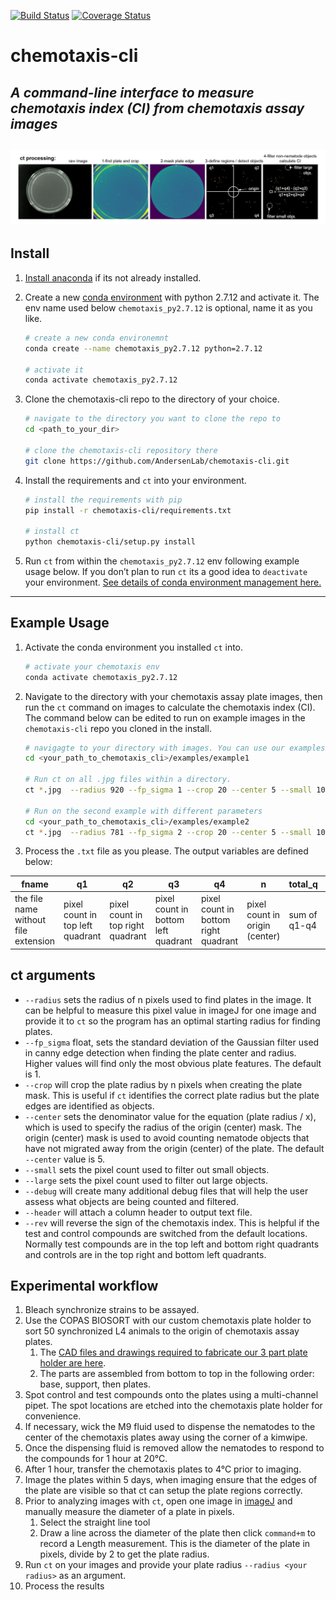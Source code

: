 [![Build Status](https://travis-ci.org/danielecook/python-cli-skeleton.svg?branch=master)](https://travis-ci.org/danielecook/python-cli-skeleton) [![Coverage Status](https://coveralls.io/repos/github/danielecook/python-cli-skeleton/badge.svg?branch=master)](https://coveralls.io/github/danielecook/python-cli-skeleton?branch=master)

# chemotaxis-cli

*A command-line interface to measure chemotaxis index (CI) from chemotaxis assay images*
---
![ct_repo_workflow.png](https://github.com/AndersenLab/chemotaxis-cli/blob/master/img/ct_repo_workflow.png)
---
## Install

1. [Install anaconda](https://docs.anaconda.com/anaconda/install/index.html) if its not already installed.
2. Create a new [conda environment](https://docs.conda.io/projects/conda/en/latest/user-guide/tasks/manage-environments.html) with python 2.7.12 and activate it. The env name used below `chemotaxis_py2.7.12` is optional, name it as you like.
    
    ```bash
    # create a new conda environemnt
    conda create --name chemotaxis_py2.7.12 python=2.7.12 
    
    # activate it
    conda activate chemotaxis_py2.7.12
    ```
    
3. Clone the chemotaxis-cli repo to the directory of your choice.
    
    ```bash
    # navigate to the directory you want to clone the repo to
    cd <path_to_your_dir>
    
    # clone the chemotaxis-cli repository there
    git clone https://github.com/AndersenLab/chemotaxis-cli.git
    ```
    
4. Install the requirements and `ct` into your environment.
    
    ```bash
    # install the requirements with pip
    pip install -r chemotaxis-cli/requirements.txt
    
    # install ct
    python chemotaxis-cli/setup.py install
    ```
    
5. Run `ct` from within the `chemotaxis_py2.7.12` env following example usage below. If you don’t plan to run `ct` its a good idea to `deactivate` your environment. [See details of conda environment management here.](https://docs.conda.io/projects/conda/en/latest/user-guide/tasks/manage-environments.html)

---

## Example Usage

1. Activate the conda environment you installed `ct` into.
    
    ```bash
    # activate your chemotaxis env
    conda activate chemotaxis_py2.7.12
    ```
    
2. Navigate to the directory with your chemotaxis assay plate images, then run the `ct` command on images to calculate the chemotaxis index (CI). The command below can be edited to run on example images in the `chemotaxis-cli` repo you cloned in the install.
    
    ```bash
    # navigagte to your directory with images. You can use our examples if desired.
    cd <your_path_to_chemotaxis_cli>/examples/example1
    
    # Run ct on all .jpg files within a directory.
    ct *.jpg  --radius 920 --fp_sigma 1 --crop 20 --center 5 --small 100 --large 1200 --debug --header > results1.txt
    
    # Run on the second example with different parameters
    cd <your_path_to_chemotaxis_cli>/examples/example2
    ct *.jpg  --radius 781 --fp_sigma 2 --crop 20 --center 5 --small 100 --large 1200 --debug --header > results2.txt
    ```
    
3. Process the  `.txt` file as you please. The output variables are defined below:

| fname | q1 | q2 | q3 | q4 | n | total_q | total | ci |
| --- | --- | --- | --- | --- | --- | --- | --- | --- |
| the file name without file extension | pixel count in top left quadrant | pixel count in top right quadrant | pixel count in bottom left quadrant | pixel count in bottom right quadrant | pixel count in origin (center) | sum of q1-q4 | sum of all | chemotaxis index (CI) |

## ct arguments

- `--radius` sets the radius of n pixels used to find plates in the image. It can be helpful to measure this pixel value in imageJ for one image and provide it to `ct` so the program has an optimal starting radius for finding plates.
- `--fp_sigma` float, sets the standard deviation of the Gaussian filter used in canny edge detection when finding the plate center and radius. Higher values will find only the most obvious plate features. The default is 1.
- `--crop` will crop the plate radius by n pixels when creating the plate mask. This is useful if `ct` identifies the correct plate radius but the plate edges are identified as objects.
- `--center` sets the denominator value for the equation (plate radius / x), which is used to specify the radius of the origin (center) mask. The origin (center) mask is used to avoid counting nematode objects that have not migrated away from the origin (center) of the plate. The default `--center` value is 5.
- `--small` sets the pixel count used to filter out small objects.
- `--large` sets the pixel count used to filter out large objects.
- `--debug` will create many additional debug files that will help the user assess what objects are being counted and filtered.
- `--header` will attach a column header to output text file.
- `--rev` will reverse the sign of the chemotaxis index. This is helpful if the test and control compounds are switched from the default locations. Normally test compounds are in the top left and bottom right quadrants and controls are in the top right and bottom left quadrants.

## Experimental workflow

1. Bleach synchronize strains to be assayed.
2. Use the COPAS BIOSORT with our custom chemotaxis plate holder to sort 50 synchronized L4 animals to the origin of chemotaxis assay plates.
    1. The [CAD files and drawings required to fabricate our 3 part plate holder are here](https://github.com/AndersenLab/chemotaxis-cli/tree/master/customPlateHolder).
    2. The parts are assembled from bottom to top in the following order: base, support, then plates.
3. Spot control and test compounds onto the plates using a multi-channel pipet. The spot locations are etched into the chemotaxis plate holder for convenience.
4. If necessary, wick the M9 fluid used to dispense the nematodes to the center of the chemotaxis plates away using the corner of a kimwipe.
5. Once the dispensing fluid is removed allow the nematodes to respond to the compounds for 1 hour at 20°C.
6. After 1 hour, transfer the chemotaxis plates to 4°C prior to imaging.
7. Image the plates within 5 days, when imaging ensure that the edges of the plate are visible so that ct can setup the plate regions correctly.
8. Prior to analyzing images with `ct`, open one image in [imageJ](https://imagej.nih.gov/ij/index.html) and manually measure the diameter of a plate in pixels.
    1. Select the straight line tool
    2. Draw a line across the diameter of the plate then click `command+m` to record a Length measurement. This is the diameter of the plate in pixels, divide by 2 to get the plate radius.
9. Run `ct` on your images and provide your plate radius `--radius <your radius>` as an argument.
10. Process the results
